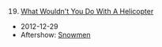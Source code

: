 19. [What Wouldn't You Do With A Helicopter](https://linuxgamecast.com/2012/12/linuxgamecast-weekly-ep19-what-wouldnt-you-do-with-a-helicopter/)
   * 2012-12-29
   * Aftershow: [Snowmen](https://linuxgamecast.com/2012/12/linuxgamecast-weekly-ep19-aftershow-snowmen/)
